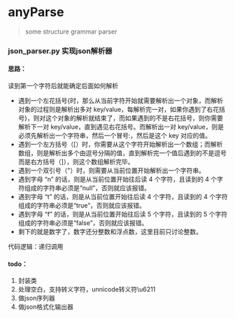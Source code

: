 # anyParse
> some structure grammar parser

### json_parser.py 实现json解析器
#### 思路：
读到第一个字符后就能确定后面如何解析
- 遇到一个左花括号{时，那么从当前字符开始就需要解析出一个对象，而解析对象的过程则是解析出多对 key/value，每解析完一对，如果你遇到了右花括号}，则对这个对象的解析就结束了，而如果遇到的不是右花括号，则你需要解析下一对 key/value，直到遇见右花括号。而解析出一对 key/value，则是必须先解析出一个字符串，然后一个冒号:，然后是这个 key 对应的值。
- 遇到一个左方括号（[）时，你需要从这个字符开始解析出一个数组；而解析数组，则是解析出多个由逗号分隔的值，直到解析完一个值后遇到的不是逗号而是右方括号（]），则这个数组解析完毕。
- 遇到一个双引号（"）时，则需要从当前位置开始解析出一个字符串。
- 遇到字母 “n” 的话，则是从当前位置开始往后读 4 个字符，且读到的 4 个字符组成的字符串必须是“null”，否则就应该报错。
- 遇到字母 “t” 的话，则是从当前位置开始往后读 4 个字符，且读到的 4 个字符组成的字符串必须是“true”，否则就应该报错。
- 遇到字母 “f” 的话，则是从当前位置开始往后读 5 个字符，且读到的 5 个字符组成的字符串必须是“false”，否则就应该报错。
- 剩下的就是数字了，数字还分整数和浮点数，这里目前只讨论整数。

代码逻辑：递归调用

#### todo：
1. 封装类
2. 处理空白，支持转义字符，unnicode转义符\u6211
3. 做json序列器
4. 做json格式化输出器
